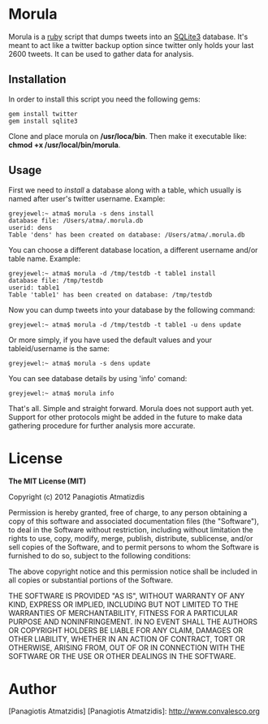 # Morula
Morula is a [ruby][] script that dumps tweets into an [SQLite3][] database. It's meant to act like a twitter backup option since twitter only holds your last 2600 tweets. It can be used to gather data for analysis.

## Installation 
In order to install this script you need the following gems:
  
    gem install twitter
    gem install sqlite3

Clone and place morula on **/usr/loca/bin**. Then make it executable like: **chmod +x /usr/local/bin/morula**.

## Usage
First we need to *install* a database along with a table, which usually is named after user's twitter username. Example:

	greyjewel:~ atma$ morula -s dens install
	database file: /Users/atma/.morula.db
	userid: dens
	Table 'dens' has been created on database: /Users/atma/.morula.db

You can choose a different database location, a different username and/or table name. Example:
	
	greyjewel:~ atma$ morula -d /tmp/testdb -t table1 install
	database file: /tmp/testdb
	userid: table1
	Table 'table1' has been created on database: /tmp/testdb

Now you can dump tweets into your database by the following command:
	
	greyjewel:~ atma$ morula -d /tmp/testdb -t table1 -u dens update
	
Or more simply, if you have used the default values and your tableid/username is the same:
	
	greyjewel:~ atma$ morula -s dens update
	
You can see database details by using 'info' comand:
	
	greyjewel:~ atma$ morula info
	
That's all. Simple and straight forward. Morula does not support auth yet. Support for other protocols might be added in the future to make data gathering procedure for further analysis more accurate.

[SQLite3]: http://www.sqlite.org/
[ruby]: http://www.ruby-lang.org/en/

# License
**The MIT License (MIT)**

Copyright (c) 2012 Panagiotis Atmatizdis

Permission is hereby granted, free of charge, to any person obtaining a copy of this software and associated documentation files (the "Software"), to deal in the Software without restriction, including without limitation the rights to use, copy, modify, merge, publish, distribute, sublicense, and/or sell copies of the Software, and to permit persons to whom the Software is furnished to do so, subject to the following conditions:

The above copyright notice and this permission notice shall be included in all copies or substantial portions of the Software.

THE SOFTWARE IS PROVIDED "AS IS", WITHOUT WARRANTY OF ANY KIND, EXPRESS OR IMPLIED, INCLUDING BUT NOT LIMITED TO THE WARRANTIES OF MERCHANTABILITY, FITNESS FOR A PARTICULAR PURPOSE AND NONINFRINGEMENT. IN NO EVENT SHALL THE AUTHORS OR COPYRIGHT HOLDERS BE LIABLE FOR ANY CLAIM, DAMAGES OR OTHER LIABILITY, WHETHER IN AN ACTION OF CONTRACT, TORT OR OTHERWISE, ARISING FROM, OUT OF OR IN CONNECTION WITH THE SOFTWARE OR THE USE OR OTHER DEALINGS IN THE SOFTWARE.

# Author
[Panagiotis Atmatzidis]
[Panagiotis Atmatzidis]: http://www.convalesco.org 
